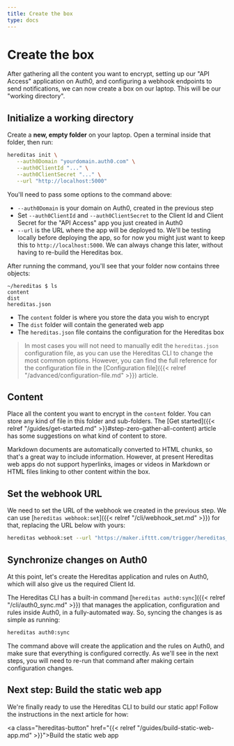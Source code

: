 ```yaml
---
title: Create the box
type: docs
---
```


# Create the box

After gathering all the content you want to encrypt, setting up our "API Access" application on Auth0, and configuring a webhook endpoints to send notifications, we can now create a box on our laptop. This will be our "working directory".

## Initialize a working directory

Create a **new, empty folder** on your laptop. Open a terminal inside that folder, then run:

````sh
hereditas init \
   --auth0Domain "yourdomain.auth0.com" \
   --auth0ClientId "..." \
   --auth0ClientSecret "..." \
   --url "http://localhost:5000"
````

You'll need to pass some options to the command above:

- `--auth0Domain` is your domain on Auth0, created in the previous step
- Set `--auth0ClientId` and `--auth0ClientSecret` to the Client Id and Client Secret for the "API Access" app you just created in Auth0
- `--url` is the URL where the app will be deployed to. We'll be testing locally before deploying the app, so for now you might just want to keep this to `http://localhost:5000`. We can always change this later, without having to re-build the Hereditas box.

After running the command, you'll see that your folder now contains three objects:

````text
~/hereditas $ ls
content
dist
hereditas.json
````

- The `content` folder is where you store the data you wish to encrypt
- The `dist` folder will contain the generated web app
- The `hereditas.json` file contains the configuration for the Hereditas box

> In most cases you will not need to manually edit the `hereditas.json` configuration file, as you can use the Hereditas CLI to change the most common options. However, you can find the full reference for the configuration file in the [Configuration file]({{< relref "/advanced/configuration-file.md" >}}) article.

## Content

Place all the content you want to encrypt in the `content` folder. You can store any kind of file in this folder and sub-folders. The [Get started]({{< relref "/guides/get-started.md" >}}#step-zero-gather-all-content) article has some suggestions on what kind of content to store.

Markdown documents are automatically converted to HTML chunks, so that's a great way to include information. However, at present Hereditas web apps do not support hyperlinks, images or videos in Markdown or HTML files linking to other content within the box.

## Set the webhook URL

We need to set the URL of the webhook we created in the previous step. We can use [`hereditas webhook:set`]({{< relref "/cli/webhook_set.md" >}}) for that, replacing the URL below with yours:

````sh
hereditas webhook:set --url "https://maker.ifttt.com/trigger/hereditas_auth/with/key/123abc456def"
````

## Synchronize changes on Auth0

At this point, let's create the Hereditas application and rules on Auth0, which will also give us the required Client Id.

The Hereditas CLI has a built-in command [`hereditas auth0:sync`]({{< relref "/cli/auth0_sync.md" >}}) that manages the application, configuration and rules inside Auth0, in a fully-automated way. So, syncing the changes is as simple as running:

````sh
hereditas auth0:sync
````

The command above will create the application and the rules on Auth0, and make sure that everything is configured correctly. As we'll see in the next steps, you will need to re-run that command after making certain configuration changes.

## Next step: Build the static web app

We're finally ready to use the Hereditas CLI to build our static app! Follow the instructions in the next article for how:

<a class="hereditas-button" href="{{< relref "/guides/build-static-web-app.md" >}}">Build the static web app</a>

